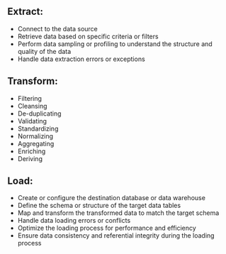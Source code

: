 ## Extract:
* Connect to the data source
* Retrieve data based on specific criteria or filters
* Perform data sampling or profiling to understand the structure and quality of the data
* Handle data extraction errors or exceptions
## Transform:
* Filtering
* Cleansing
* De-duplicating
* Validating
* Standardizing
* Normalizing
* Aggregating
* Enriching
* Deriving
## Load:
* Create or configure the destination database or data warehouse
* Define the schema or structure of the target data tables
* Map and transform the transformed data to match the target schema
* Handle data loading errors or conflicts
* Optimize the loading process for performance and efficiency
* Ensure data consistency and referential integrity during the loading process